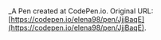 # 
 _A Pen created at CodePen.io. Original URL: [https://codepen.io/elena98/pen/JjjBaqE](https://codepen.io/elena98/pen/JjjBaqE).

 